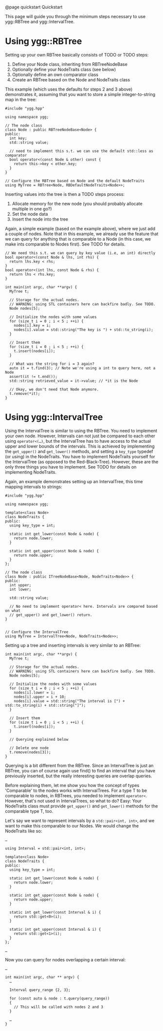 @page quickstart Quickstart

This page will guide you through the minimum steps necessary to use ygg::RBTree and ygg::IntervalTree.

Using ygg::RBTree
=================

Setting up your own RBTree basically consists of TODO or TODO steps:

1. Define your Node class, inheriting from RBTreeNodeBase
2. Optionally define your NodeTraits class (see below)
3. Optionally define an own comparator class
4. Create an RBTree based on the Node and NodeTraits class

This example (which uses the defaults for steps 2 and 3 above) demonstrates it, assuming that you want to store a simple integer-to-string map in the tree:

~~~~~~~~~~~~~{.cpp}
#include "ygg.hpp"

using namespace ygg;

// The node class
class Node : public RBTreeNodeBase<Node> {
public:
  int key;
  std::string value;

  // need to implement this s.t. we can use the default std::less as comparator
  bool operator<(const Node & other) const {
    return this->key < other.key;
  }
}

// Configure the RBTree based on Node and the default NodeTraits
using MyTree = RBTree<Node, RBDefaultNodeTraits<Node>>;
~~~~~~~~~~~~~


Inserting values into the tree is then a TODO steps process:

1. Allocate memory for the new node (you should probably allocate multiple in one go?)
2. Set the node data
3. Insert the node into the tree

Again, a simple example (based on the example above), where we just add a couple of nodes. Note that in this example, we already use the feature that we can query for anything that is comparable to a Node (in this case, we make ints comparable to Nodes first). See TODO for details.

~~~~~~~~~~~~~{.cpp}
// We need this s.t. we can query by key value (i.e, an int) directly
bool operator<(const Node & lhs, int rhs) {
  return lhs.key < rhs;
}
bool operator<(int lhs, const Node & rhs) {
  return lhs < rhs.key;
}

int main(int argc, char **argv) {
  MyTree t;

  // Storage for the actual nodes.
  // WARNING: using STL containers here can backfire badly. See TODO.
  Node nodes[5];

  // Initialize the nodes with some values
  for (size_t i = 0 ; i < 5 ; ++i) {
    nodes[i].key = i;
    nodes[i].value = std::string("The key is ") + std::to_string(i);
  }

  // Insert them
  for (size_t i = 0 ; i < 5 ; ++i) {
    t.insert(nodes[i]);
  }

  // What was the string for i = 3 again?
  auto it = t.find(3); // Note we're using a int to query here, not a Node
  assert(it != t.end());
  std::string retrieved_value = it->value; // *it is the Node

  // Okay, we don't need that Node anymore.
  t.remove(*it);
}
~~~~~~~~~~~~~

Using ygg::IntervalTree
=================

Using the IntervalTree is similar to using the RBTree. You need to implement your own node. However, Intervals can not just be compared to each other using `operator<(…)`, but the IntervalTree has to have access to the actual upper and lower bounds of the intervals. This is achieved by implementing the `get_upper()` and `get_lower()` methods, and setting a `key_type` typedef (or using) in the NodeTraits. You have to implement NodeTraits yourself for the IntervalTree (as opposed to the Red-Black-Tree). However, these are the only three things you have to implement. See TODO for details on implementing NodeTraits.

Again, an example demonstrates setting up an IntervalTree, this time mapping intervals to strings:

~~~~~~~~~~~~~{.cpp}
#include "ygg.hpp"

using namespace ygg;

template<class Node>
class NodeTraits {
public:
  using key_type = int;

  static int get_lower(const Node & node) {
    return node.lower;
  }

  static int get_upper(const Node & node) {
    return node.upper;
  }
};

// The node class
class Node : public ITreeNodeBase<Node, NodeTraits<Node>> {
public:
  int upper;
  int lower;

  std::string value;

  // No need to implement operator< here. Intervals are compared based on what
  // get_upper() and get_lower() return.
}


// Configure the IntervalTree
using MyTree = IntervalTree<Node, NodeTraits<Node>>;
~~~~~~~~~~~~~

Setting up a tree and inserting intervals is very similar to an RBTree:

~~~~~~~~~~~~~{.cpp}
int main(int argc, char **argv) {
  MyTree t;

  // Storage for the actual nodes.
  // WARNING: using STL containers here can backfire badly. See TODO.
  Node nodes[5];

  // Initialize the nodes with some values
  for (size_t i = 0 ; i < 5 ; ++i) {
    nodes[i].lower = i;
    nodes[i].upper = i + 10;
    nodes[i].value = std::string("The interval is [") + std::to_string(i) + std::string("]");
  }

  // Insert them
  for (size_t i = 0 ; i < 5 ; ++i) {
    t.insert(nodes[i]);
  }

  // Querying explained below

  // Delete one node
  t.remove(nodes[3]);
}
~~~~~~~~~~~~~

Querying is a bit different from the RBTree. Since an IntervalTree is just an RBTree, you can of course again use find() to find an interval that you have previously inserted, but the really interesting queries are overlap queries.

Before explaining them, let me show you how the concept of types 'Comparable' to the nodes works with IntervalTrees. For a type T to be comparable to nodes,  in RBTrees, you needed to implement `operator<`. However, that's not used in IntervalTrees, so what to do? Easy: Your NodeTraits class must provide `get_upper()` and `get_lower()` methods for the comparable type T, too.

Let's say we want to represent intervals by a `std::pair<int, int>`, and we want to make this comparable to our Nodes. We would change the NodeTraits like so:


~~~~~~~~~~~~~{.cpp}
…

using Interval = std::pair<int, int>;

template<class Node>
class NodeTraits {
public:
  using key_type = int;

  static int get_lower(const Node & node) {
    return node.lower;
  }

  static int get_upper(const Node & node) {
    return node.upper;
  }

  static int get_lower(const Interval & i) {
    return std::get<0>(i);
  }

  static int get_upper(const Interval & i) {
    return std::get<1>(i);
  }
};

…
~~~~~~~~~~~~~

Now you can query for nodes overlapping a certain interval:

~~~~~~~~~~~~~{.cpp}
…

int main(int argc, char ** argv) {
  …

  Interval query_range {2, 3};

  for (const auto & node : t.query(query_range))
  {
    // This will be called with nodes 2 and 3
  }

  …
}
~~~~~~~~~~~~~
